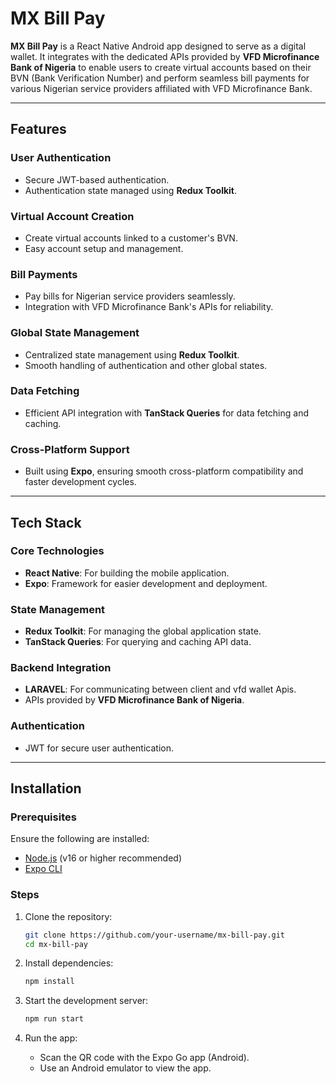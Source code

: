 # MX Bill Pay

**MX Bill Pay** is a React Native Android app designed to serve as a digital wallet. It integrates with the dedicated APIs provided by **VFD Microfinance Bank of Nigeria** to enable users to create virtual accounts based on their BVN (Bank Verification Number) and perform seamless bill payments for various Nigerian service providers affiliated with VFD Microfinance Bank.

---

## Features

### **User Authentication**
- Secure JWT-based authentication.
- Authentication state managed using **Redux Toolkit**.

### **Virtual Account Creation**
- Create virtual accounts linked to a customer's BVN.
- Easy account setup and management.

### **Bill Payments**
- Pay bills for Nigerian service providers seamlessly.
- Integration with VFD Microfinance Bank's APIs for reliability.

### **Global State Management**
- Centralized state management using **Redux Toolkit**.
- Smooth handling of authentication and other global states.

### **Data Fetching**
- Efficient API integration with **TanStack Queries** for data fetching and caching.

### **Cross-Platform Support**
- Built using **Expo**, ensuring smooth cross-platform compatibility and faster development cycles.

---

## Tech Stack

### **Core Technologies**
- **React Native**: For building the mobile application.
- **Expo**: Framework for easier development and deployment.

### **State Management**
- **Redux Toolkit**: For managing the global application state.
- **TanStack Queries**: For querying and caching API data.

### **Backend Integration**
- **LARAVEL**: For communicating between client and vfd wallet Apis.
- APIs provided by **VFD Microfinance Bank of Nigeria**.

### **Authentication**
- JWT for secure user authentication.

---

## Installation

### Prerequisites

Ensure the following are installed:
- [Node.js](https://nodejs.org/) (v16 or higher recommended)
- [Expo CLI](https://docs.expo.dev/get-started/installation/)

### Steps

1. Clone the repository:
   ```bash
   git clone https://github.com/your-username/mx-bill-pay.git
   cd mx-bill-pay
   ```

2. Install dependencies:
   ```bash
   npm install
   ```

4. Start the development server:
   ```bash
   npm run start
   ```

5. Run the app:
   - Scan the QR code with the Expo Go app (Android).
   - Use an Android emulator to view the app.


